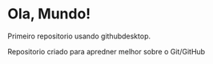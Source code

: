 # Ola, Mundo!
 Primeiro repositorio usando githubdesktop.

 Repositorio criado para apredner melhor sobre o Git/GitHub
